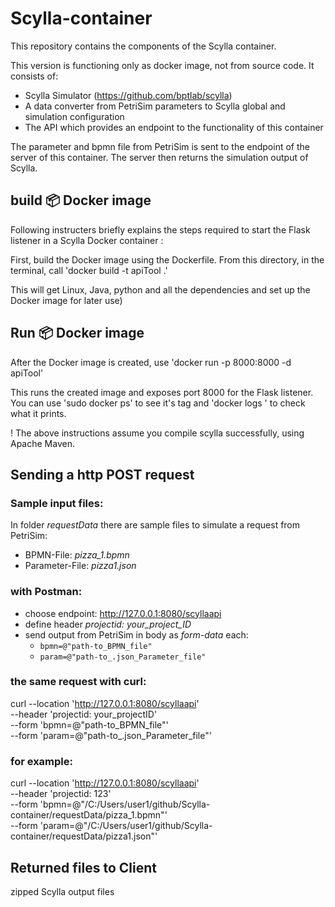 # Scylla-container
This repository contains the components of the Scylla container.

This version is functioning only as docker image, not from source code.
It consists of:
- Scylla Simulator (https://github.com/bptlab/scylla)
- A data converter from PetriSim parameters to Scylla global and simulation configuration
- The API which provides an endpoint to the functionality of this container

The parameter and bpmn file from PetriSim is sent to the endpoint of the server of this container.
The server then returns the simulation output of Scylla.


## build 📦️ Docker image

Following instructers briefly explains the steps required to start the Flask listener in a Scylla Docker container :

First, build the Docker image using the Dockerfile. From this directory, in the terminal, call 'docker build -t apiTool .'

This will get Linux, Java, python and all the dependencies and set up the Docker image for later use)


## Run 📦️ Docker image

After the Docker image is created, use 'docker run -p 8000:8000 -d apiTool'

This runs the created image and exposes port 8000 for the Flask listener.
You can use 'sudo docker ps' to see it's tag and 'docker logs <container-tag>' to check what it prints. 

! The above instructions assume you compile scylla successfully, using Apache Maven.



## Sending a http POST request

### Sample input files:
In folder _requestData_ there are sample files to simulate a request from PetriSim: 
  - BPMN-File: _pizza_1.bpmn_
  - Parameter-File: _pizza1.json_


### with Postman:
  - choose endpoint: http://127.0.0.1:8080/scyllaapi
  - define header _projectid: your_project_ID_
  - send output from PetriSim in body as _form-data_ each:
    - `bpmn=@"path-to_BPMN_file"`
    - `param=@"path-to_.json_Parameter_file"`

### the same request with curl:

curl --location 'http://127.0.0.1:8080/scyllaapi' \
--header 'projectid: your_projectID' \
--form 'bpmn=@"path-to_BPMN_file"' \
--form 'param=@"path-to_.json_Parameter_file"'  

### for example:
  
curl --location 'http://127.0.0.1:8080/scyllaapi' \
--header 'projectid: 123' \
--form 'bpmn=@"/C:/Users/user1/github/Scylla-container/requestData/pizza_1.bpmn"' \
--form 'param=@"/C:/Users/user1/github/Scylla-container/requestData/pizza1.json"'


## Returned files to Client
zipped Scylla output files

### 
